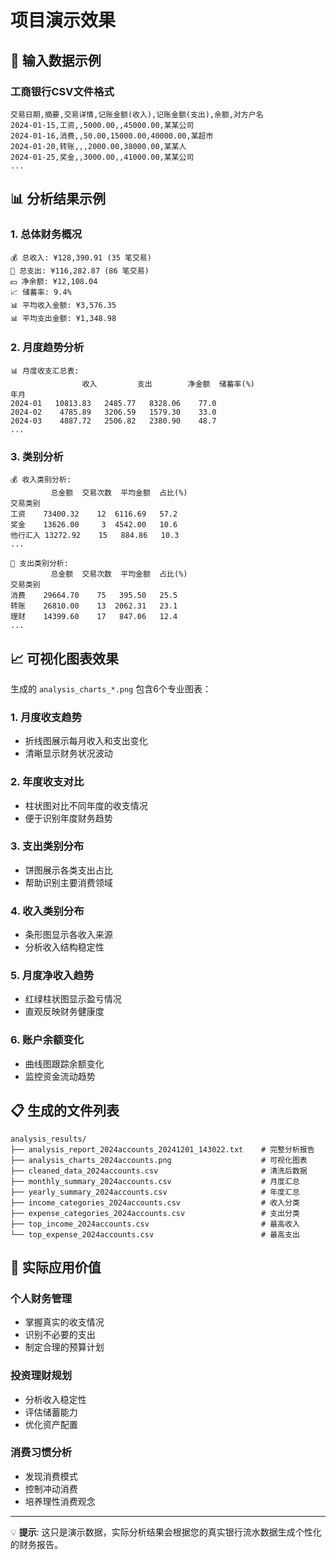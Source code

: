 # 项目演示效果

## 📁 输入数据示例

### 工商银行CSV文件格式
```csv
交易日期,摘要,交易详情,记账金额(收入),记账金额(支出),余额,对方户名
2024-01-15,工资,,5000.00,,45000.00,某某公司
2024-01-16,消费,,50.00,15000.00,40000.00,某超市
2024-01-20,转账,,,2000.00,38000.00,某某人
2024-01-25,奖金,,3000.00,,41000.00,某某公司
...
```

## 📊 分析结果示例

### 1. 总体财务概况
```
💰 总收入: ¥128,390.91 (35 笔交易)
💸 总支出: ¥116,282.87 (86 笔交易)
💵 净余额: ¥12,108.04
📈 储蓄率: 9.4%
📊 平均收入金额: ¥3,576.35
📊 平均支出金额: ¥1,348.98
```

### 2. 月度趋势分析
```
📊 月度收支汇总表:
                收入         支出        净金额  储蓄率(%)
年月                                              
2024-01   10813.83   2485.77   8328.06    77.0
2024-02    4785.89   3206.59   1579.30    33.0
2024-03    4887.72   2506.82   2380.90    48.7
...
```

### 3. 类别分析
```
💰 收入类别分析:
         总金额  交易次数  平均金额  占比(%)
交易类别                                
工资    73400.32    12  6116.69   57.2
奖金    13626.00     3  4542.00   10.6
他行汇入 13272.92    15   884.86   10.3
...

💸 支出类别分析:
         总金额  交易次数  平均金额  占比(%)
交易类别                                
消费    29664.70    75   395.50   25.5
转账    26810.00    13  2062.31   23.1
理财    14399.60    17   847.06   12.4
...
```

## 📈 可视化图表效果

生成的 `analysis_charts_*.png` 包含6个专业图表：

### 1. 月度收支趋势
- 折线图展示每月收入和支出变化
- 清晰显示财务状况波动

### 2. 年度收支对比  
- 柱状图对比不同年度的收支情况
- 便于识别年度财务趋势

### 3. 支出类别分布
- 饼图展示各类支出占比
- 帮助识别主要消费领域

### 4. 收入类别分布
- 条形图显示各收入来源
- 分析收入结构稳定性

### 5. 月度净收入趋势
- 红绿柱状图显示盈亏情况
- 直观反映财务健康度

### 6. 账户余额变化
- 曲线图跟踪余额变化
- 监控资金流动趋势

## 📋 生成的文件列表

```
analysis_results/
├── analysis_report_2024accounts_20241201_143022.txt    # 完整分析报告
├── analysis_charts_2024accounts.png                    # 可视化图表
├── cleaned_data_2024accounts.csv                       # 清洗后数据
├── monthly_summary_2024accounts.csv                    # 月度汇总
├── yearly_summary_2024accounts.csv                     # 年度汇总
├── income_categories_2024accounts.csv                  # 收入分类
├── expense_categories_2024accounts.csv                 # 支出分类
├── top_income_2024accounts.csv                         # 最高收入
└── top_expense_2024accounts.csv                        # 最高支出
```

## 🎯 实际应用价值

### 个人财务管理
- 掌握真实的收支情况
- 识别不必要的支出
- 制定合理的预算计划

### 投资理财规划
- 分析收入稳定性
- 评估储蓄能力
- 优化资产配置

### 消费习惯分析
- 发现消费模式
- 控制冲动消费
- 培养理性消费观念

---

💡 **提示**: 这只是演示数据，实际分析结果会根据您的真实银行流水数据生成个性化的财务报告。 